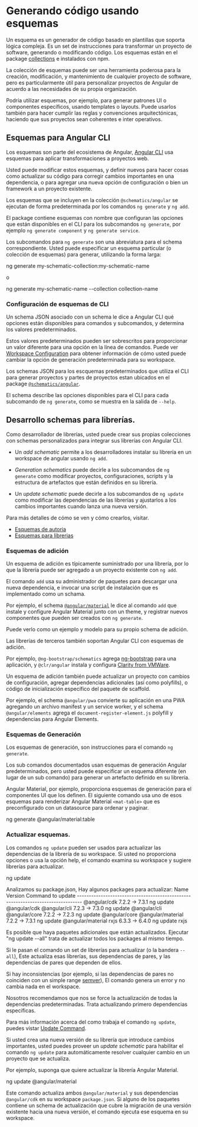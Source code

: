 # Generando código usando esquemas

Un esquema es un generador de código basado en plantillas que soporta lógica compleja.
Es un set de instrucciones para transformar un proyecto de software, generando o modificando código.
Los esquemas están en el package [collections](guide/glossary#collection)  e instalados con npm.

La colección de esquemas puede ser una herramienta poderosa para la creación, modificación, y mantenimiento de cualquier proyecto de software, pero es particularmente útil para personalizar proyectos de Angular de acuerdo a las necesidades de su propia organización.

Podría utilizar esquemas, por ejemplo, para generar patrones UI o componentes específicos, usando templates o layouts.
Puede usarlos también para hacer cumplir las reglas y convenciones arquitectónicas, haciendo que sus proyectos sean coherentes e inter operativos.

## Esquemas para Angular CLI
 
Los esquemas son parte del ecosistema de Angular, [Angular CLI](guide/glossary#cli) usa esquemas para aplicar transformaciones a proyectos web.
 
Usted puede modificar estos esquemas, y definir nuevos para hacer cosas como actualizar su código para corregir cambios importantes en una dependencia, o para agregar una nueva opción de configuración o bien un framework a un proyecto existente.
 
Los esquemas que se incluyen en la colección `@schematics/angular` se ejecutan de forma predeterminada por los comandos `ng generate` y `ng add`.
 
El package contiene esquemas con nombre que configuran las opciones que están disponibles en el CLI para los subcomandos `ng generate`, por ejemplo `ng generate component` y `ng generate service`.
 
Los subcomandos para `ng generate` son una abreviatura para el schema correspondiente. Usted puede especificar un esquema particular (o colección de esquemas) para generar, utilizando la forma larga:
 
<code-example language="bash">
ng generate my-schematic-collection:my-schematic-name
</code-example>
 
o
 
<code-example language="bash">
ng generate my-schematic-name --collection collection-name
</code-example>
 
### Configuración de esquemas de CLI
Un schema JSON asociado con un schema le dice a Angular CLI qué opciones están disponibles para comandos y subcomandos, y determina los valores predeterminados.
 
Estos valores predeterminados pueden ser sobrescritos para proporcionar un valor diferente para una opción en la línea de comandos.
Puede ver [Workspace Configuration](guide/workspace-config) para obtener información de cómo usted puede cambiar la opción de generación predeterminada para su workspace.
 
Los schemas JSON para los escquemas predeterminados que utiliza el CLI para generar proyectos y partes de proyectos estan ubicados en el package [`@schematics/angular`](https://raw.githubusercontent.com/angular/angular-cli/v7.0.0/packages/schematics/angular/application/schema.json).
 
El schema describe las opciones disponibles para el CLI para cada subcomando de `ng generate`, como se muestra en la salida de `--help`.
 
## Desarrollo schemas para librerías.
 
Como desarrollador de librerías, usted puede crear sus propias colecciones con schemas personalizados para integrar sus librerías con Angular CLI.
 
* Un *add schematic* permite a los desarrolladores instalar su librería en un workspace de angular usando `ng add`.
 
* *Generation schematics* puede decirle a los subcomandos de  `ng generate` como modificar proyectos, configuraciones, scripts y la estructura de artefactos que están definidos en su librería.
 
* Un *update schematic* puede decirle a los subcomandos de `ng update` como modificar las dependencias de las librerías y ajustarlos a los cambios importantes cuando lanza una nueva versión.
 
Para más detalles de cómo se ven y cómo crearlos, visitar.
* [Esquemas de autoria](guide/schematics-authoring)
* [Esquemas para librerias](guide/schematics-for-libraries)
 
### Esquemas de adición
 
Un esquema de adición es típicamente suministrado por una librería, por lo que la librería puede ser agregado a un proyecto existente con `ng add`.
 
El comando `add` usa su administrador de paquetes para descargar una nueva dependencia, e invocar una script de instalación que es implementado como un schama.
 
Por ejemplo, el schema [`@angular/material`](https://material.angular.io/guide/schematics) le dice al comando `add` que instale y configure Angular Material junto con un theme, y registrar nuevos componentes que pueden ser creados con `ng generate`.
 
Puede verlo como un ejemplo y modelo para su propio schema de adición.
 
Las librerías de terceros también soportan Angular CLI con esquemas de adición.
 
Por ejemplo, `@ng-bootstrap/schematics` agrega [ng-bootstrap](https://ng-bootstrap.github.io/) para una aplicación, y `@clr/angular` instala y configura [Clarity from VMWare](https://vmware.github.io/clarity/documentation/v1.0/get-started).
 
Un esquema de adición también puede actualizar un proyecto con cambios de configuración, agregar dependencias adicionales (así como polyfills), o código de inicialización específico del paquete de scaffold.
 
Por ejemplo, el schema `@angular/pwa` convierte su aplicación en una PWA agregando un archivo manifest y un service worker, y el schema `@angular/elements`  agrega el `document-register-element.js` polyfill y dependencias para Angular Elements.
 
### Esquemas de Generación
Los esquemas de generación, son instrucciones para el comando `ng generate`.
 
Los sub comandos documentados usan esquemas de generación Angular predeterminados, pero usted puede especificar un esquema diferente (en lugar de un sub comando) para generar un artefacto definido en su librería.
 
Angular Material, por ejemplo, proporciona esquemas de generación para el componentes UI que los definen.
El siguiente comando usa uno de esos esquemas para renderizar Angular Material `<mat-table>`  que es preconfigurado con un datasource para ordenar y paginar.
 
<code-example language="bash">
ng generate @angular/material:table <component-name>
</code-example>
 
### Actualizar esquemas.
 
Los comandos `ng update` pueden ser usados para actualizar las dependencias de la librería de su workspace. Si usted no proporciona opciones o usa la opción help, el comando examina su workspace y sugiere librerías para actualizar.
 
<code-example language="bash">
ng update
 
   Analizamos su package.json, Hay algunos packages para actualizar:
     Name                               Version                  Command to update
    --------------------------------------------------------------------------------
     @angular/cdk                       7.2.2 -> 7.3.1           ng update @angular/cdk
     @angular/cli                       7.2.3 -> 7.3.0           ng update @angular/cli
     @angular/core                      7.2.2 -> 7.2.3           ng update @angular/core
     @angular/material                  7.2.2 -> 7.3.1           ng update @angular/material
     rxjs                               6.3.3 -> 6.4.0           ng update rxjs
 
   Es posible que haya paquetes adicionales que están actualizados.
   Ejecutar "ng update --all" trata de actualizar todos los packages al mismo tiempo.
</code-example>
 
Si le pasan el comando un set de librerías para actualizar (o la bandera `--all`), Este actualiza esas librerías, sus dependencias de pares, y las dependencias de pares que dependen de ellos.
 
<div class="alert is-helpful">
 
Si hay inconsistencias (por ejemplo, si las dependencias de pares no coinciden con un simple range [semver](https://semver.io/)), El comando genera un error y no cambia nada en el workspace.
 
Nosotros recomendamos que nos se force la actualización de todas la dependencias predeterminadas. Trata actualizando primero dependencias específicas.
 
Para más información acerca del como trabaja el comando `ng update`, puedes vistar [Update Command](https://github.com/angular/angular-cli/blob/master/docs/specifications/update.md).
 
</div>
 
Si usted crea una nueva versión de su librería que introduce cambios importantes, usted puedes proveer un *update schematic* para habilitar el comando `ng update` para automáticamente resolver cualquier cambio en un proyecto que se actualiza.
 
Por ejemplo, suponga que quiere actualizar la librería Angular Material.
 
<code-example language="bash">
ng update @angular/material
</code-example>
 
Este comando actualiza ambos `@angular/material` y sus dependencias `@angular/cdk`  en su workspace `package.json`.
Si alguno de los paquetes contiene un schema de actualización que cubre la migración de una versión existente hacia una nueva versión, el comando ejecuta ese esquema en su workspace.
